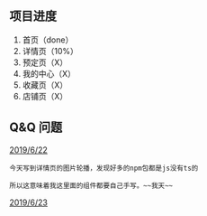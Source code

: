 ## 项目进度

1. 首页（done）
2. 详情页（10%）
3. 预定页（X）
4. 我的中心（X）
5. 收藏页（X）
6. 店铺页（X）

## Q&Q  问题
[2019/6/22]()

    今天写到详情页的图片轮播，发现好多的npm包都是js没有ts的
  
    所以这意味着我这里面的组件都要自己手写。~~我天~~

[2019/6/23]()
